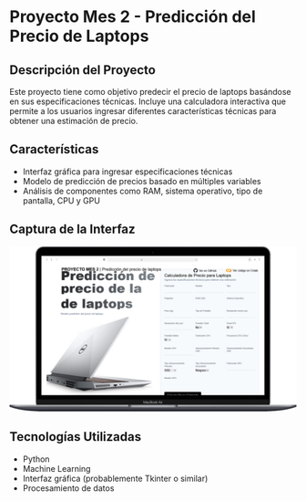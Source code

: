# Proyecto Mes 2 - Predicción del Precio de Laptops

## Descripción del Proyecto

Este proyecto tiene como objetivo predecir el precio de laptops basándose en sus especificaciones técnicas. Incluye una calculadora interactiva que permite a los usuarios ingresar diferentes características técnicas para obtener una estimación de precio.

## Características

- Interfaz gráfica para ingresar especificaciones técnicas
- Modelo de predicción de precios basado en múltiples variables
- Análisis de componentes como RAM, sistema operativo, tipo de pantalla, CPU y GPU

## Captura de la Interfaz

![Captura de la Interfaz](https://github.com/antonioDiaz04/proyecto-m2-exbd/blob/main/AVsMIBnpLOhsAAAAAElFTkSuQmCC.jpg)

## Tecnologías Utilizadas

- Python
- Machine Learning
- Interfaz gráfica (probablemente Tkinter o similar)
- Procesamiento de datos
